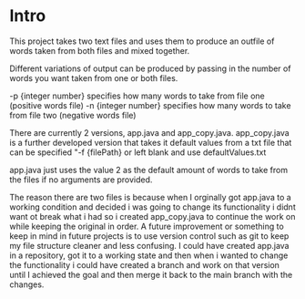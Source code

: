 # Intro
This project takes two text files and uses them to produce an outfile of words taken from both files and mixed together.

Different variations of output can be produced by passing in the number of words you want taken from one or both files.

-p {integer number} specifies how many words to take from file one (positive words file)
-n {integer number} specifies how many words to take from file two (negative words file)

There are currently 2 versions, app.java and app_copy.java.
app_copy.java is a further developed version that takes it default values from a txt file that can be specified "-f {filePath} or left blank and use defaultValues.txt

app.java just uses the value 2 as the default amount of words to take from the files if no arguments are provided.

The reason there are two files is because when I orginally got app.java to a working condition and decided i was going to change its functionality i didnt want ot break what i had so i created
app_copy.java to continue the work on while keeping the original in order.
A future improvement or something to keep in mind in future projects is to use version control such as git to keep my file structure cleaner and less confusing. I could have created app.java in 
a repository, got it to a working state and then when i wanted to change the functionality i could have created a branch and work on that version until I achieved the goal and then merge it 
back to the main branch with the changes.
